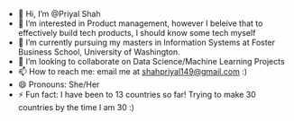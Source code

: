 - 👋 Hi, I’m @Priyal Shah
- 👀 I’m interested in Product management, however I beleive that to effectively build tech products, I should know some tech myself 
- 🌱 I’m currently pursuing my masters in Information Systems at Foster Business School, University of Washington. 
- 💞️ I’m looking to collaborate on Data Science/Machine Learning Projects
- 📫 How to reach me: email me at shahpriyal149@gmail.com :)
- 😄 Pronouns: She/Her
- ⚡ Fun fact: I have been to 13 countries so far! Trying to make 30 countries by the time I am 30 :)

<!---
priyal-shah-portfolio/priyal-shah-portfolio is a ✨ special ✨ repository because its `README.md` (this file) appears on your GitHub profile.
You can click the Preview link to take a look at your changes.
--->
